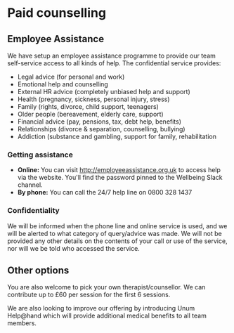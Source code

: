# Paid counselling

## Employee Assistance

We have setup an employee assistance programme to provide our team self-service access to all kinds of help. The confidential service provides:

- Legal advice (for personal and work)
- Emotional help and counselling
- External HR advice (completely unbiased help and support)
- Health (pregnancy, sickness, personal injury, stress)
- Family (rights, divorce, child support, teenagers)
- Older people (bereavement, elderly care, support)
- Financial advice (pay, pensions, tax, debt help, benefits)
- Relationships (divorce & separation, counselling, bullying)
- Addiction (substance and gambling, support for family, rehabilitation

### Getting assistance

- **Online:** You can visit http://employeeassistance.org.uk to access help via the website. You'll find the password pinned to the Wellbeing Slack channel.
- **By phone:** You can call the 24/7 help line on 0800 328 1437

### Confidentiality

We will be informed when the phone line and online service is used, and we will be alerted to what category of query/advice was made. We will not be provided any other details on the contents of your call or use of the service, nor will we be told who accessed the service.

## Other options

You are also welcome to pick your own therapist/counsellor. We can contribute up to £60 per session for the first 6 sessions.

We are also looking to improve our offering by introducing Unum Help@hand which will provide additional medical benefits to all team members. 
